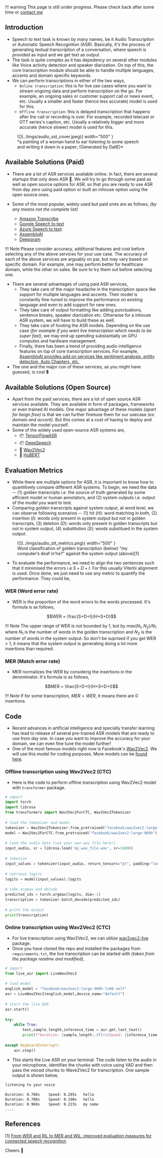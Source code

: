 !!! warning
    This page is still under progress. Please check back after some time or [contact me](mailto:mohitmayank1@gmail.com)

## Introduction

- Speech to text task is known by many names, be it Audio Transcription or Automatic Speech Recognition (ASR). Basically, it's the process of generating textual transcription of a conversation, where speech is provided as input and we get text as output.
- The task is quite complex as it has depedency on several other modules like Voice activity detection and speaker diarization. On top of this, the core transcription module should be able to handle multiple languages, accents and domain specific keywords. 
- We can perform transcriptions in either of the two ways,
  - `Online transcription`: this is for live use cases where you want to stream ongoing data and perform transcription on the go. For example, an ongoing sales or customer support call or news event, etc. Usually a smaller and faster (hence less accurate) model is used for this.
  - `Offline transcription`: this is delayed transcription that happens after the call or recording is over. For example, recorded telecast or OTT series's caption, etc. Usually a relatively bigger and more accurate (hence slower) model is used for this.


<figure markdown> 
    ![](../imgs/audio_sst_cover.jpeg){ width="500" }
    <figcaption>*a painting of a woman hand to ear listening to some speech and writing it down in a paper; (Generated by DallE)*</figcaption>
</figure>

## Available Solutions (Paid)

- There are a lot of ASR services available online. In fact, there are several startups that only does ASR 🤯. We will try to go through some paid as well as open source options for ASR, so that you are ready to use ASR from day zero using paid option or built an inhouse option using the open source ones.

- Some of the most popular, widely used but paid ones are as follows, *(by any means not the complete list)*
  - [Amazon Transcribe](https://aws.amazon.com/transcribe/)
  - [Google Speech to text](https://cloud.google.com/speech-to-text)
  - [Azure Speech to text](https://azure.microsoft.com/en-us/services/cognitive-services/speech-to-text/#overview):
  - [AssemblyAI](https://www.assemblyai.com/)
  - [Deepgram](https://deepgram.com/)

!!! Note
    Please consider accuracy, additional features and cost before selecting any of the above services for your use case. The accuracy of each of the above services are arguably on par, but may vary based on specific domain. For example, one may perform better for healthcare domain, while the other on sales. Be sure to try them out before selecting one. 

- There are several advantages of using paid ASR services, 
  - They take care of the major headache in the transcription space like support for multiple languages and accents. Their model is constantly fine-tuned to improve the performance on existing language and even to add support for new ones. 
  - They take care of output formatting like adding punctuations, sentence breaks, speaker diarization etc. Otherwise for a inhouse ASR system, we will have to build these as well.
  - They take care of hosting the ASR models. Depending on the use case *(for example if you want live transcription which needs to be super fast)*, we may end up spending substantially on GPU computes and hardware management. 
  - Finally, there has been a trend of providing audio intelligence features on top of core transcription services. For example, [AssemblyAI provides add on services like sentiment analysis, entity detection, Auto Chapters, etc.](https://www.assemblyai.com/products/audio-intelligence)
- The one and the major con of these services, as you might have guessed, is cost 💲 

## Available Solutions (Open Source)

- Apart from the paid services, there are a lot of open source ASR services available. They are available in form of packages, frameworks or even trained AI models. One major advantage of these models *(apart for beign free)* is that we can further finetune them for our usecase *(ex: domain and accent)*. But this comes at a cost of having to deploy and maintain  the model yourself. 
- Some of the widely used open-source ASR systems are, 
  - 📦 [TensorFlowASR](https://github.com/TensorSpeech/TensorFlowASR)
  - 📦 [DeepSpeech](https://github.com/mozilla/DeepSpeech)
  - 🧠 [Wav2Vec2](wav2vec2.md)
  - 🧠 [HuBERT](https://huggingface.co/facebook/hubert-large-ls960-ft)
## Evaluation Metrics

- While there are multiple options for ASR, it is important to know how to quantitively compare different ASR systems. To begin, we need the data -- (1) golden transcripts i.e. the source of truth generated by some efficient model or human annotators, and (2) system outputs i.e. output of the model you want to test.
- Comparing golden transcripts against system output, at word level, we can observe following scenarios -- (1) hit ($H$): word matching in both, (2) insertion ($I$): words only present in system output but not in golden transcripts, (3) deletion ($D$): words only present in golden transcripts but not in system output, (4) substitution ($S$): words substitued in the system output. 

<figure markdown> 
    ![](../imgs/audio_stt_metrics.png){ width="500" }
    <figcaption>Word classification of golden transcription (below) “my computer’s deaf in’he?” against the system output (above)[1]</figcaption>
</figure>

- To evaluate the performance, we need to align the two sentences such that it minimised the errors i.e $S+D+I$. For this usually Viterbi alignment is used. Once done, we just need to use any metric to quantify the performance. They could be, 

### WER (Word error rate)

- WER is the proportion of the word errors to the words processed. It's formula is as follows, 

$$WER = \frac{S+D+I}{H+S+D}$$

!!! Note
    The upper range of WER is not bounded by 1, but by $max(N_1, N_2)/N_1$ where $N_1$ is the number of words in the golden transcription and $N_2$ is the number of words in the system output. So don't be suprised if you get WER > 1, it means that the system output is generating doing a lot more insertions than required.

### MER (Match error rate)

- MER normalizes the WER by considerig the insertions in the denominator. It's formula is as follows,

$$MER = \frac{S+D+I}{H+S+D+I}$$

!!! Note
    If for some transcription, $MER = WER$, it means there are 0 insertions.


## Code

- Recent advances in artificial intelligence and specially transfer learning has lead to release of several pre-trained ASR models that are ready to use from day one. In case you want to improve the accuracy for your domain, we can even fine tune the model further!
- One of the most famous models right now is Facebook's [Wav2Vec2](https://huggingface.co/facebook/wav2vec2-base-960h). We will use this model for coding purposes. More models can be [found here](https://huggingface.co/models?pipeline_tag=automatic-speech-recognition&sort=downloads).

### Offline transcription using Wav2Vec2 (CTC)

- Here is the code to perform offline transcription using Wav2Vec2 model with `transformer` package.

``` python linenums="1"
# import 
import torch
import librosa
from transformers import Wav2Vec2ForCTC, Wav2Vec2Tokenizer

# load the tokenizer and model
tokenizer = Wav2Vec2Tokenizer.from_pretrained("facebook/wav2vec2-large-960h")
model = Wav2Vec2ForCTC.from_pretrained("facebook/wav2vec2-large-960h")

# load the audio data (use your own wav file here!)
input_audio, sr = librosa.load('my_wav_file.wav', sr=16000)

# tokenize
input_values = tokenizer(input_audio, return_tensors="pt", padding="longest").input_values

# retrieve logits
logits = model(input_values).logits

# take argmax and decode
predicted_ids = torch.argmax(logits, dim=-1)
transcription = tokenizer.batch_decode(predicted_ids)

# print the output
print(transcription)
```

### Online transcription using Wav2Vec2 (CTC)

- For live transcription using Wav2Vec2, we can utilize [wav2vec2-live](https://github.com/oliverguhr/wav2vec2-live) package. 
- Once you have cloned the repo and installed the packages from `requirements.txt`, the live transcription can be started with *(taken from the package readme and modified)*, 

``` python linenums="1"
# import
from live_asr import LiveWav2Vec2

# load model
english_model = "facebook/wav2vec2-large-960h-lv60-self"
asr = LiveWav2Vec2(english_model,device_name="default")

# start the live ASR
asr.start()

try:        
    while True:
        text,sample_length,inference_time = asr.get_last_text()                        
        print(f"Duration: {sample_length:.3f}s\tSpeed: {inference_time:.3f}s\t{text}")
        
except KeyboardInterrupt:   
    asr.stop()  
```

- This starts the Live ASR on your terminal. The code listen to the audio in your microphone, identifies the chunks with voice using VAD and then pass the voiced chunks to Wave2Vec2 for transcription. One sample output is shown below, 

``` shell 
listening to your voice

Duration: 0.780s	Speed: 0.205s	hello
Duration: 0.780s	Speed: 0.190s	hello
Duration: 0.960s	Speed: 0.223s	my name
....
```

## References

[1] [From WER and RIL to MER and WIL: improved evaluation measures for connected speech recognition](https://www.isca-speech.org/archive_v0/archive_papers/interspeech_2004/i04_2765.pdf)

Cheers :wave: 
